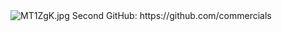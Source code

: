<img src="https://i.vgy.me/MT1ZgK.jpg" alt="MT1ZgK.jpg">
Second GitHub: https://github.com/commercials
